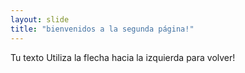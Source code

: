 ```yaml
---
layout: slide
title: "bienvenidos a la segunda página!"
---
```

Tu texto
Utiliza la flecha hacia la izquierda para volver!

